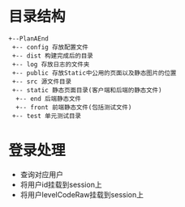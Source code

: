 # 目录结构

```
+--PlanAEnd
 +-- config 存放配置文件
 +-- dist 构建完成后的目录
 +-- log 存放日志的文件夹
 +-- public 存放Static中公用的页面以及静态图片的位置
 +-- src 源文件目录
 +-- static 静态页面目录(客户端和后端的静态文件)
  +-- end 后端静态文件
  +-- front 前端静态文件(包括测试文件)
 +-- test 单元测试目录
```

# 登录处理

- 查询对应用户
- 将用户id挂载到session上
- 将用户levelCodeRaw挂载到session上